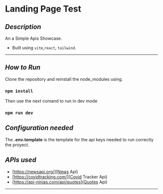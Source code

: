 # **Landing Page Test**

## _Description_

An a Simple Apis Showcase.

-   Built using `vite`,`react`, `tailwind`.

<hr/>

## _How to Run_

Clone the repository and reinstall the node_modules using.

### **`npm install`**

Then use the next comand to run in dev mode

### **`npm run dev`**

## _Configuration needed_

The **.env.template** is the template for the api keys needed to run correctly the proyect.

## _APIs used_

-   [https://newsapi.org/](News Api)
-   [https://covidtracking.com/](Covid Tracker Api)
-   [https://api-ninjas.com/api/quotes](Quotes Api)

<hr/>
